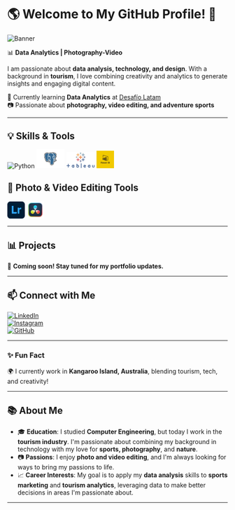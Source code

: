 # 🌎 Welcome to My GitHub Profile! 👋  
![Banner](https://via.placeholder.com/1000x300)  

📊 **Data Analytics | Photography-Video**  

I am passionate about **data analysis, technology, and design**. With a background in **tourism**, I love combining creativity and analytics to generate insights and engaging digital content.  

🚀 Currently learning **Data Analytics** at [Desafío Latam](https://www.desafiolatam.com/)  
📷 Passionate about **photography, video editing, and adventure sports**  

---
## 💡 Skills & Tools  
<p align="left">
  <img src="https://upload.wikimedia.org/wikipedia/commons/c/c3/Python-logo-notext.svg" width="35" title="Python">
  <img src="https://github.com/Rogers2209/Rogers2209/blob/main/PostgreSQL.png" width="65" title="PostgreSQL">
  <img src="https://github.com/Rogers2209/Rogers2209/blob/main/Tableau.png" width="65" title="Tableau">
  <img src="https://github.com/Rogers2209/Rogers2209/blob/main/Power_BI-Logo.wine.png" width="40"  title="Power BI">

</p>

## 🎨 Photo & Video Editing Tools  
<p align="left">
  <img src="https://github.com/Rogers2209/Rogers2209/blob/main/Adobe_Photoshop_Lightroom_CC_logo.svg.png" width="40" title="Lightroom">
  <img src="https://github.com/Rogers2209/Rogers2209/blob/main/DaVinci_Resolve_Studio.png?raw=true" width="40" title="DaVinci Resolve">

</p>

---

## 📊 Projects  
🚀 **Coming soon! Stay tuned for my portfolio updates.**  

---

## 📫 Connect with Me  
[![LinkedIn](https://img.shields.io/badge/LinkedIn-Profile-blue?logo=linkedin)](https://www.)  
[![Instagram](https://img.shields.io/badge/Instagram-Content-orange?logo=instagram)](https://www.instagram.com/rogersvanbuuren/)  
[![GitHub](https://img.shields.io/badge/GitHub-Portfolio-black?logo=github)](https://github.com/yourprofile)  

---

### ✨ Fun Fact  
🌍 I currently work in **Kangaroo Island, Australia**, blending tourism, tech, and creativity!  

---

## 📚 About Me  
- 🎓 **Education**: I studied **Computer Engineering**, but today I work in the **tourism industry**. I'm passionate about combining my background in technology with my love for **sports, photography**, and **nature**.  
- 📷 **Passions**: I enjoy **photo and video editing**, and I'm always looking for ways to bring my passions to life.  
- 📈 **Career Interests**: My goal is to apply my **data analysis** skills to **sports marketing** and **tourism analytics**, leveraging data to make better decisions in areas I'm passionate about.
  

---





